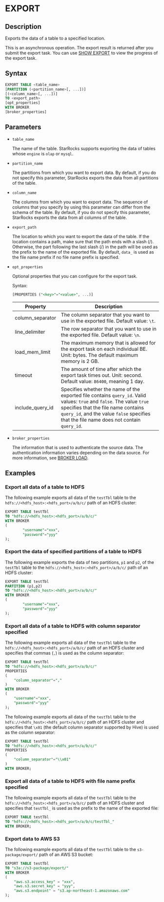 # EXPORT

## Description

Exports the data of a table to a specified location.

This is an asynchronous operation. The export result is returned after you submit the export task. You can use [SHOW EXPORT](../../../sql-reference/sql-statements/data-manipulation/SHOW%20EXPORT.md) to view the progress of the export task.

## Syntax

```SQL
EXPORT TABLE <table_name>
[PARTITION (<partition_name>[, ...])]
[(<column_name>[, ...])]
TO <export_path>
[opt_properties]
WITH BROKER
[broker_properties]
```

## Parameters

- `table_name`

  The name of the table. StarRocks supports exporting the data of tables whose `engine` is `olap` or `mysql`.

- `partition_name`

  The partitions from which you want to export data. By default, if you do not specify this parameter, StarRocks exports the data from all partitions of the table.

- `column_name`

  The columns from which you want to export data. The sequence of columns that you specify by using this parameter can differ from the schema of the table. By default, if you do not specify this parameter, StarRocks exports the data from all columns of the table.

- `export_path`

  The location to which you want to export the data of the table. If the location contains a path, make sure that the path ends with a slash (/). Otherwise, the part following the last slash (/) in the path will be used as the prefix to the name of the exported file. By default, `data_` is used as the file name prefix if no file name prefix is specified.

- `opt_properties`

  Optional properties that you can configure for the export task.

  Syntax:

  ```SQL
  [PROPERTIES ("<key>"="<value>", ...)]
  ```

  | **Property**     | **Description**                                              |
  | ---------------- | ------------------------------------------------------------ |
  | column_separator | The column separator that you want to use in the exported file. Default value: `\t`. |
  | line_delimiter   | The row separator that you want to use in the exported file. Default value: `\n`. |
  | load_mem_limit   | The maximum memory that is allowed for the export task on each individual BE. Unit: bytes. The default maximum memory is 2 GB. |
  | timeout          | The amount of time after which the export task times out. Unit: second. Default value: `86400`, meaning 1 day. |
  | include_query_id | Specifies whether the name of the exported file contains `query_id`. Valid values: `true` and `false`. The value `true` specifies that the file name contains `query_id`, and the value `false` specifies that the file name does not contain `query_id`. |

- `broker_properties`

  The information that is used to authenticate the source data. The authentication information varies depending on the data source. For more information, see [BROKER LOAD](../../../sql-reference/sql-statements/data-manipulation/BROKER%20LOAD.md).

## Examples

### Export all data of a table to HDFS

The following example exports all data of the `testTbl` table to the `hdfs://<hdfs_host>:<hdfs_port>/a/b/c/` path of an HDFS cluster:

```SQL
EXPORT TABLE testTbl 
TO "hdfs://<hdfs_host>:<hdfs_port>/a/b/c/" 
WITH BROKER
(
        "username"="xxx",
        "password"="yyy"
);
```

### Export the data of specified partitions of a table to HDFS

The following example exports the data of two partitions, `p1` and `p2`, of the `testTbl` table to the `hdfs://<hdfs_host>:<hdfs_port>/a/b/c/` path of an HDFS cluster:

```SQL
EXPORT TABLE testTbl
PARTITION (p1,p2) 
TO "hdfs://<hdfs_host>:<hdfs_port>/a/b/c/" 
WITH BROKER
(
        "username"="xxx",
        "password"="yyy"
);
```

### Export all data of a table to HDFS with column separator specified

The following example exports all data of the `testTbl` table to the `hdfs://<hdfs_host>:<hdfs_port>/a/b/c/` path of an HDFS cluster and specifies that commas (`,`) is used as the column separator:

```SQL
EXPORT TABLE testTbl 
TO "hdfs://<hdfs_host>:<hdfs_port>/a/b/c/" 
PROPERTIES
(
    "column_separator"=","
) 
WITH BROKER
(
    "username"="xxx",
    "password"="yyy"
);
```

The following example exports all data of the `testTbl` table to the `hdfs://<hdfs_host>:<hdfs_port>/a/b/c/` path of an HDFS cluster and specifies that `\x01` (the default column separator supported by Hive) is used as the column separator:

```SQL
EXPORT TABLE testTbl 
TO "hdfs://<hdfs_host>:<hdfs_port>/a/b/c/" 
PROPERTIES
(
    "column_separator"="\\x01"
) 
WITH BROKER;
```

### Export all data of a table to HDFS with file name prefix specified

The following example exports all data of the `testTbl` table to the `hdfs://<hdfs_host>:<hdfs_port>/a/b/c/` path of an HDFS cluster and specifies that `testTbl_` is used as the prefix to the name of the exported file:

```SQL
EXPORT TABLE testTbl 
TO "hdfs://<hdfs_host>:<hdfs_port>/a/b/c/testTbl_" 
WITH BROKER;
```

### Export data to AWS S3

The following example exports all data of the `testTbl` table to the `s3-package/export/` path of an AWS S3 bucket:

```SQL
EXPORT TABLE testTbl 
TO "s3a://s3-package/export/"
WITH BROKER
(
    "aws.s3.access_key" = "xxx",
    "aws.s3.secret_key" = "yyy",
    "aws.s3.endpoint" = "s3.ap-northeast-1.amazonaws.com"
);
```
